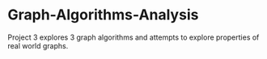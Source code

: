 # Graph-Algorithms-Analysis
Project 3 explores 3 graph algorithms and attempts to explore properties of real world graphs.
